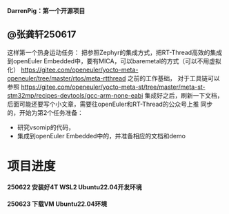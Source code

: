  **DarrenPig：第一个开源项目** 
## @张龚轩250617
这样第一个热身运动任务：
把参照Zephyr的集成方式，把RT-Thread高效的集成到openEuler Embedded中，要有MICA，可以baremetal的方式（可以不用虚拟化）
https://gitee.com/openeuler/yocto-meta-openeuler/tree/master/rtos/meta-rtthread 之前的工作基础， 对于工具链可以参照
https://gitee.com/openeuler/yocto-meta-st/tree/master/meta-st-stm32mp/recipes-devtools/gcc-arm-none-eabi
集成好之后，刷新一下文档，后面可能还要写个小文章，需要往openEuler和RT-Thread的公众号上推
同步的，开始为第2个任务准备：
* 研究vsomip的代码，
* 集成到openEuler Embedded中的，并准备相应的文档和demo

# 项目进度
#### 250622 安装好4T WSL2 Ubuntu22.04开发环境
#### 250623 下载VM Ubuntu22.04环境
